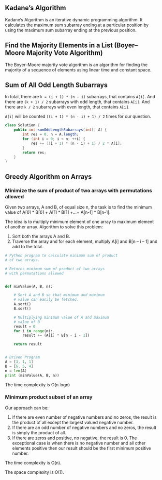## Kadane’s Algorithm
Kadane’s Algorithm is an iterative dynamic programming algorithm. 
It calculates the maximum sum subarray ending at a particular position by using the maximum sum subarray ending at the previous position.

## Find the Majority Elements in a List (Boyer–Moore Majority Vote Algorithm)
The Boyer–Moore majority vote algorithm is an algorithm for finding the majority of a sequence of elements using linear time and constant space.

## Sum of All Odd Length Subarrays
In total, there are `k = (i + 1) * (n - i)` subarrays, that contains `A[i]`.
And there are `(k + 1) / 2` subarrays with odd length, that contains `A[i]`.
And there are `k / 2` subarrays with even length, that contains `A[i]`.

`A[i]` will be counted `((i + 1) * (n - i) + 1) / 2` times for our question.

``` java
class Solution {
    public int sumOddLengthSubarrays(int[] A) {
        int res = 0, n = A.length;
        for (int i = 0; i < n; ++i) {
            res += ((i + 1) * (n - i) + 1) / 2 * A[i];
        }
        return res;
    }
}
```

## Greedy Algorithm on Arrays

### Minimize the sum of product of two arrays with permutations allowed
Given two arrays, A and B, of equal size n, the task is to find the minimum value of A[0] * B[0] + A[1] * B[1] +…+ A[n-1] * B[n-1].

The idea is to multiply minimum element of one array to maximum element of another array. Algorithm to solve this problem:  
1. Sort both the arrays A and B.
2. Traverse the array and for each element, multiply A[i] and B[n – i – 1] and add to the total.

``` python
# Python program to calculate minimum sum of product
# of two arrays.

# Returns minimum sum of product of two arrays
# with permutations allowed


def minValue(A, B, n):

	# Sort A and B so that minimum and maximum
	# value can easily be fetched.
	A.sort()
	B.sort()

	# Multiplying minimum value of A and maximum
	# value of B
	result = 0
	for i in range(n):
		result += (A[i] * B[n - i - 1])

	return result


# Driven Program
A = [3, 1, 1]
B = [6, 5, 4]
n = len(A)
print (minValue(A, B, n))
```

The time complexity is O(n logn)

### Minimum product subset of an array
Our approach can be:
1. If there are even number of negative numbers and no zeros, the result is the product of all except the largest valued negative number.
2. If there are an odd number of negative numbers and no zeros, the result is simply the product of all.
3. If there are zeros and positive, no negative, the result is 0. The exceptional case is when there is no negative number and all other elements positive then our result should be the first minimum positive number.

The time complexity is O(n).

The space complexity is O(1).
